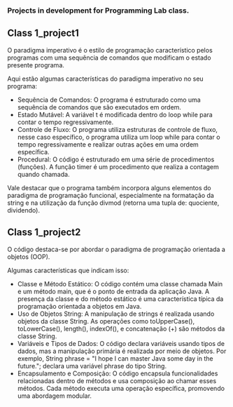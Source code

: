 ### Projects in development for Programming Lab class.

## Class 1_project1
O paradigma imperativo é o estilo de programação característico pelos programas com uma sequência de comandos que 
modificam o estado presente programa. 

Aqui estão algumas características do paradigma imperativo no seu programa:
* Sequência de Comandos: O programa é estruturado como uma sequência de comandos que são executados em ordem. 
* Estado Mutável: A variável t é modificada dentro do loop while para contar o tempo regressivamente.
* Controle de Fluxo: O programa utiliza estruturas de controle de fluxo, nesse caso específico, o programa utiliza 
um loop while para contar o tempo regressivamente e realizar outras ações em uma ordem específica.
* Procedural: O código é estruturado em uma série de procedimentos (funções). A função timer é um procedimento que realiza a contagem
 quando chamada.

Vale destacar que o programa também incorpora alguns elementos do paradigma de programação funcional, especialmente na 
formatação da string e na utilização da função divmod (retorna uma tupla de: quociente, dividendo). 

## Class 1_project2
O código destaca-se por abordar o paradigma de programação orientada a objetos (OOP). 

Algumas características que indicam isso:
* Classe e Método Estático: O código contém uma classe chamada Main e um método main, que é o ponto de entrada da aplicação Java.
A presença da classe e do método estático é uma característica típica da programação orientada a objetos em Java.
* Uso de Objetos String: A manipulação de strings é realizada usando objetos da classe String. As operações como toUpperCase(), toLowerCase(),
length(), indexOf(), e concatenação (+) são métodos da classe String.
* Variáveis e Tipos de Dados: O código declara variáveis usando tipos de dados, mas a manipulação primária é realizada por meio de objetos. Por exemplo, 
String phrase = "I hope I can master Java some day in the future."; declara uma variável phrase do tipo String.
* Encapsulamento e Composição: O código encapsula funcionalidades relacionadas dentro de métodos e usa composição ao chamar esses métodos. Cada método 
executa uma operação específica, promovendo uma abordagem modular.
